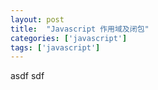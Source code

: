 ```yaml
---
layout: post
title:  "Javascript 作用域及闭包"
categories: ['javascript']
tags: ['javascript']
---
```

asdf
sdf